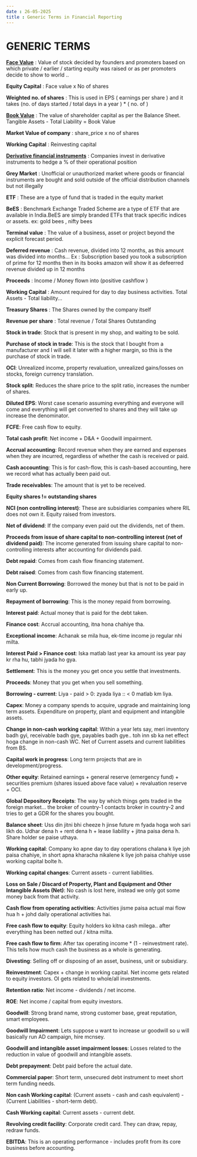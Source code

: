 ```yaml
---
date : 26-05-2025
title : Generic Terms in Financial Reporting 
---
```


# GENERIC TERMS 

[**Face Value**](generic_terms/FV.md) : Value of stock decided by founders and promoters based on which private / earlier / starting equity was raised or as per promoters decide to show to world ..

**Equity Capital** : Face value x No of shares 

**Weighted no. of shares** : This is used in EPS ( earnings per share ) and it takes (no. of days started / total days in a year ) * ( no. of  )

[**Book Value**](generic_terms/BV.md) : The value of shareholder capital as per the Balance Sheet. Tangible Assets - Total Liability = Book Value  

**Market Value of company** : share_price x no of shares

**Working Capital** : Reinvesting capital 

[**Derivative financial instruments**](generic_terms/DFI.md) : Companies invest in derivative instruments to hedge a % of their operational position  

**Grey Market** : Unofficial or unauthorized market where goods or financial instruments are bought and sold outside of the official distribution channels but not illegally  

**ETF** : These are a type of fund that is traded in the equity market 

**BeES** : Benchmark Exchange Traded Scheme are a type of ETF that are available in India.BeES are simply branded ETFs that track specific indices or assets. ex: gold bees , nifty bees 

**Terminal value** : The value of a business, asset or project beyond the explicit forecast period.

**Deferred revenue** : Cash revenue, divided into 12 months, as this amount was divided into months... Ex : Subscription based you took a subscription of prime for 12 months then in its books amazon will show it as defeerred revenue divided up in 12 months  

**Proceeds** : Income / Money flown into (positive cashflow )

**Working Capital** : Amount required for day to day business activities. Total Assets - Total liability... 

**Treasury Shares** : The Shares owned by the company itself  

**Revenue per share** : Total revenue / Total Shares Outstanding

**Stock in trade**: Stock that is present in my shop, and waiting to be sold.

**Purchase of stock in trade**: This is the stock that I bought from a manufacturer and I will sell it later with a higher margin, so this is the purchase of stock in trade.

**OCI**: Unrealized income, property revaluation, unrealized gains/losses on stocks, foreign currency translation.

**Stock split**: Reduces the share price to the split ratio, increases the number of shares.

**Diluted EPS**: Worst case scenario assuming everything and everyone will come and everything will get converted to shares and they will take up increase the denominator.

**FCFE**: Free cash flow to equity.

**Total cash profit**: Net income + D&A + Goodwill impairment.

**Accrual accounting**: Record revenue when they are earned and expenses when they are incurred, regardless of whether the cash is received or paid.

**Cash accounting**: This is for cash-flow, this is cash-based accounting, here we record what has actually been paid out.

**Trade receivables**: The amount that is yet to be received.

**Equity shares != outstanding shares**




**NCI (non controlling interest)**: These are subsidiaries companies where RIL does not own it. Equity raised from investors.

**Net of dividend**: If the company even paid out the dividends, net of them.

**Proceeds from issue of share capital to non-controlling interest (net of dividend paid)**: The income generated from issuing share capital to non-controlling interests after accounting for dividends paid.

**Debt repaid**: Comes from cash flow financing statement.

**Debt raised**: Comes from cash flow financing statement.

**Non Current Borrowing**: Borrowed the money but that is not to be paid in early up.

**Repayment of borrowing**: This is the money repaid from borrowing.

**Interest paid**: Actual money that is paid for the debt taken.

**Finance cost**: Accrual accounting, itna hona chahiye tha.

**Exceptional income**: Achanak se mila hua, ek-time income jo regular nhi milta.

**Interest Paid > Finance cost**: Iska matlab last year ka amount iss year pay kr rha hu, tabhi jyada ho gya.

**Settlement**: This is the money you get once you settle that investments.

**Proceeds**: Money that you get when you sell something.

**Borrowing - current**: Liya - paid > 0: zyada liya :: < 0 matlab km liya.

**Capex**: Money a company spends to acquire, upgrade and maintaining long term assets. Expenditure on property, plant and equipment and intangible assets.

**Change in non-cash working capital**: Within a year lets say, meri inventory badh gyi, receivable badh gye, payables badh gye.. toh inn sb ka net effect hoga change in non-cash WC. Net of Current assets and current liabilities from BS.

**Capital work in progress**: Long term projects that are in development/progress.

**Other equity**: Retained earnings + general reserve (emergency fund) + securities premium (shares issued above face value) + revaluation reserve + OCI.

**Global Depository Receipts**: The way by which things gets traded in the foreign market... the broker of country-1 contacts broker in country-2 and tries to get a GDR for the shares you bought.

**Balance sheet**: Uss din jitni bhi cheeze h jinse future m fyada hoga woh sari likh do. Udhar dena h + rent dena h + lease liability + jitna paisa dena h. Share holder se paise uthaya.

**Working capital**: Company ko apne day to day operations chalana k liye joh paisa chahiye, in short apna kharacha nikalene k liye joh paisa chahiye usse working capital bolte h.

**Working capital changes**: Current assets - current liabilities.

**Loss on Sale / Discard of Property, Plant and Equipment and Other Intangible Assets (Net)**: No cash is lost here, instead we only got some money back from that activity.

**Cash flow from operating activities**: Activities jisme paisa actual mai flow hua h + johd daily operational activities hai.

**Free cash flow to equity**: Equity holders ko kitna cash milega.. after everything has been netted out / kitna milta.

**Free cash flow to firm**: After tax operating income * (1 - reinvestment rate). This tells how much cash the business as a whole is generating.

**Divesting**: Selling off or disposing of an asset, business, unit or subsidiary.

**Reinvestment**: Capex + change in working capital. Net income gets related to equity investors. OI gets related to whole/all investments.

**Retention ratio**: Net income - dividends / net income.

**ROE**: Net income / capital from equity investors.

**Goodwill**: Strong brand name, strong customer base, great reputation, smart employees.

**Goodwill Impairment**: Lets suppose u want to increase ur goodwill so u will basically run AD campaign, hire mcnsey.

**Goodwill and intangible asset impairment losses**: Losses related to the reduction in value of goodwill and intangible assets.

**Debt prepayment**: Debt paid before the actual date.

**Commercial paper**: Short term, unsecured debt instrument to meet short term funding needs.

**Non cash Working capital**: (Current assets - cash and cash equivalent) - (Current Liabilities - short-term debt).

**Cash Working capital**: Current assets - current debt.

**Revolving credit facility**: Corporate credit card. They can draw, repay, redraw funds.

**EBITDA**: This is an operating performance - includes profit from its core business before accounting.

